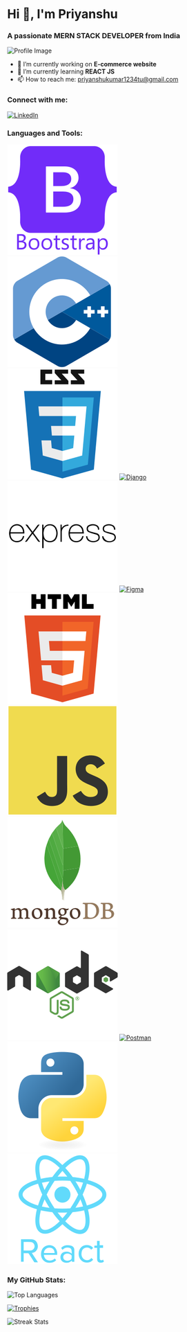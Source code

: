 # Hi 👋, I'm Priyanshu

### A passionate MERN STACK DEVELOPER from India

![Profile Image](https://github.com/user-attachments/assets/fb588873-838d-430a-a7b4-97f44f97edf1)

- 🔭 I’m currently working on **E-commerce website**
- 🌱 I’m currently learning **REACT JS**
- 📫 How to reach me: [priyanshukumar1234tu@gmail.com](mailto:priyanshukumar1234tu@gmail.com)

### Connect with me:
[![LinkedIn](https://raw.githubusercontent.com/rahuldkjain/github-profile-readme-generator/master/src/images/icons/Social/linked-in-alt.svg)](https://linkedin.com/in/priyanshu-kumar)

### Languages and Tools:
[![Bootstrap](https://raw.githubusercontent.com/devicons/devicon/master/icons/bootstrap/bootstrap-plain-wordmark.svg)](https://getbootstrap.com)
[![C++](https://raw.githubusercontent.com/devicons/devicon/master/icons/cplusplus/cplusplus-original.svg)](https://www.w3schools.com/cpp/)
[![CSS3](https://raw.githubusercontent.com/devicons/devicon/master/icons/css3/css3-original-wordmark.svg)](https://www.w3schools.com/css/)
[![Django](https://cdn.worldvectorlogo.com/logos/django.svg)](https://www.djangoproject.com/)
[![Express](https://raw.githubusercontent.com/devicons/devicon/master/icons/express/express-original-wordmark.svg)](https://expressjs.com)
[![Figma](https://www.vectorlogo.zone/logos/figma/figma-icon.svg)](https://www.figma.com/)
[![HTML5](https://raw.githubusercontent.com/devicons/devicon/master/icons/html5/html5-original-wordmark.svg)](https://www.w3.org/html/)
[![JavaScript](https://raw.githubusercontent.com/devicons/devicon/master/icons/javascript/javascript-original.svg)](https://developer.mozilla.org/en-US/docs/Web/JavaScript)
[![MongoDB](https://raw.githubusercontent.com/devicons/devicon/master/icons/mongodb/mongodb-original-wordmark.svg)](https://www.mongodb.com/)
[![Node.js](https://raw.githubusercontent.com/devicons/devicon/master/icons/nodejs/nodejs-original-wordmark.svg)](https://nodejs.org)
[![Postman](https://www.vectorlogo.zone/logos/getpostman/getpostman-icon.svg)](https://postman.com)
[![Python](https://raw.githubusercontent.com/devicons/devicon/master/icons/python/python-original.svg)](https://www.python.org)
[![React](https://raw.githubusercontent.com/devicons/devicon/master/icons/react/react-original-wordmark.svg)](https://reactjs.org/)

### My GitHub Stats:

![Top Languages](https://github-readme-stats.vercel.app/api/top-langs?username=priyansh9817&show_icons=true&locale=en&layout=compact)

[![Trophies](https://github-profile-trophy.vercel.app/?username=priyansh9817)](https://github.com/ryo-ma/github-profile-trophy)

![Streak Stats](https://github-readme-streak-stats.herokuapp.com/?user=priyansh9817&)

